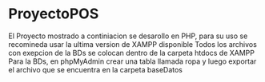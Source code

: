 ﻿# ProyectoPOS

El Proyecto mostrado a continiacion se desarollo en PHP, para su uso se recomineda usar la ultima version de XAMPP disponible
Todos los archivos con exepcion de la BDs se colocan dentro de la carpeta htdocs de XAMPP 
Para la BDs, en phpMyAdmin crear una tabla llamada ropa y luego exportar el archivo que se encuentra en la carpeta baseDatos
